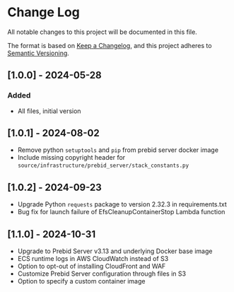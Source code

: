 # Change Log

All notable changes to this project will be documented in this file.

The format is based on [Keep a Changelog](https://keepachangelog.com/en/1.0.0/),
and this project adheres to [Semantic Versioning](https://semver.org/spec/v2.0.0.html).

## [1.0.0] - 2024-05-28

### Added

- All files, initial version

## [1.0.1] - 2024-08-02

- Remove python `setuptools` and `pip` from prebid server docker image
- Include missing copyright header for `source/infrastructure/prebid_server/stack_constants.py`

## [1.0.2] - 2024-09-23

- Upgrade Python `requests` package to version 2.32.3 in requirements.txt
- Bug fix for launch failure of EfsCleanupContainerStop Lambda function

## [1.1.0] - 2024-10-31
- Upgrade to Prebid Server v3.13 and underlying Docker base image
- ECS runtime logs in AWS CloudWatch instead of S3
- Option to opt-out of installing CloudFront and WAF
- Customize Prebid Server configuration through files in S3
- Option to specify a custom container image 

